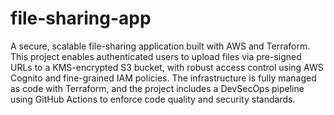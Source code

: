 # file-sharing-app
A secure, scalable file-sharing application built with AWS and Terraform. This project enables authenticated users to upload files via pre-signed URLs to a KMS-encrypted S3 bucket, with robust access control using AWS Cognito and fine-grained IAM policies. The infrastructure is fully managed as code with Terraform, and the project includes a DevSecOps pipeline using GitHub Actions to enforce code quality and security standards.

